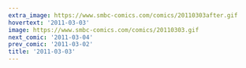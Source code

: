 ```yaml
---
extra_image: https://www.smbc-comics.com/comics/20110303after.gif
hovertext: '2011-03-03'
image: https://www.smbc-comics.com/comics/20110303.gif
next_comic: '2011-03-04'
prev_comic: '2011-03-02'
title: '2011-03-03'
---
```


